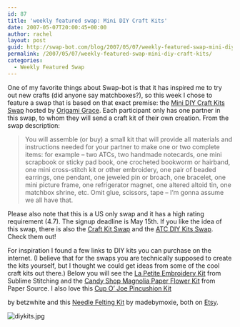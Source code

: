 ```yaml
---
id: 87
title: 'weekly featured swap: Mini DIY Craft Kits'
date: 2007-05-07T20:00:45+00:00
author: rachel
layout: post
guid: http://swap-bot.com/blog/2007/05/07/weekly-featured-swap-mini-diy-craft-kits/
permalink: /2007/05/07/weekly-featured-swap-mini-diy-craft-kits/
categories:
  - Weekly Featured Swap
---
```

One of my favorite things about Swap-bot is that it has inspired me to try out new crafts (did anyone say matchboxes?), so this week I chose to feature a swap that is based on that exact premise: the [Mini DIY Craft Kits Swap](http://www.swap-bot.com/swap/show/3508) hosted by [Origami Grace](http://www.swap-bot.com/member/?id=5085). Each participant only has one partner in this swap, to whom they will send a craft kit of their own creation. From the swap description: 

> You will assemble (or buy) a small kit that will provide all materials and instructions needed for your partner to make one or two complete items: for example &#8211; two ATCs, two handmade notecards, one mini scrapbook or sticky pad book, one crocheted bookworm or hairband, one mini cross-stitch kit or other embroidery, one pair of beaded earrings, one pendant, one jeweled pin or broach, one bracelet, one mini picture frame, one refrigerator magnet, one altered altoid tin, one matchbox shrine, etc. Omit glue, scissors, tape &#8211; I&#8217;m gonna assume we all have that.

Please also note that this is a US only swap and it has a high rating requirement (4.7). The signup deadline is May 15th. If you like the idea of this swap, there is also the [Craft Kit Swap](http://www.swap-bot.com/swap/show/3519) and the [ATC DIY Kits Swap](http://www.swap-bot.com/swap/show/3622). Check them out!

For inspiration I found a few links to DIY kits you can purchase on the internet. (I believe that for the swaps you are technically supposed to create the kits yourself, but I thought we could get ideas from some of the cool craft kits out there.) Below you will see the [La Petite Embroidery Kit](http://www.sublimestitching.com/lapetite.html) from Sublime Stitching and the [Candy Shop Magnolia Paper Flower Kit](http://www.paper-source.com/cgi-bin/paper/4071291601.html?cm_id=2950.070) from Paper Source. I also love this [Cup O&#8217; Joe Pincushion Kit](http://www.etsy.com/view_listing.php?listing_id=5902145)

  


by betzwhite and this [Needle Felting Kit](http://www.etsy.com/view_listing.php?listing_id=5829147) by madebymoxie, both on [Etsy](http://www.etsy.com/index.php).

 ![diykits.jpg](http://swap-bot.com/blog/wp-content/uploads/2007/05/diykits.jpg)